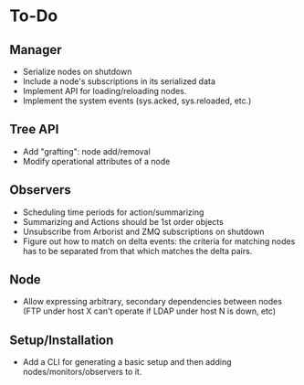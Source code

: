 # To-Do

## Manager

* Serialize nodes on shutdown
* Include a node's subscriptions in its serialized data
* Implement API for loading/reloading nodes. 
* Implement the system events (sys.acked, sys.reloaded, etc.)

## Tree API

* Add "grafting": node add/removal
* Modify operational attributes of a node

## Observers

* Scheduling time periods for action/summarizing
* Summarizing and Actions should be 1st order objects
* Unsubscribe from Arborist and ZMQ subscriptions on shutdown
* Figure out how to match on delta events: the criteria
  for matching nodes has to be separated from that which matches
  the delta pairs.

## Node

* Allow expressing arbitrary, secondary dependencies between nodes (FTP under host X can't operate if LDAP under host N is down, etc)

## Setup/Installation

* Add a CLI for generating a basic setup and then adding 
  nodes/monitors/observers to it.

